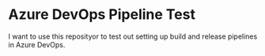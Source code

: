 # Azure DevOps Pipeline Test

I want to use this reposityor to test out setting up build and release pipelines in Azure DevOps.

